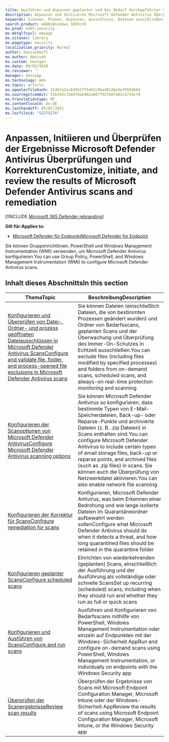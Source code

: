 ```yaml
---
title: Ausführen und Anpassen geplanter und bei Bedarf durchgeführter Scans
description: Anpassen und Initiieren Microsoft Defender Antivirus Überprüfungen auf Endpunkten im gesamten Netzwerk.
keywords: Scannen, Planen, Anpassen, Ausschlüsse, Dateien ausschließen, Korrekturen, Scanergebnisse, Quarantäne, Bedrohung entfernen, Schnellscan, vollständige Überprüfung, Microsoft Defender Antivirus
search.product: eADQiWindows 10XVcnh
ms.prod: m365-security
ms.mktglfcycl: manage
ms.sitesec: library
ms.pagetype: security
localization_priority: Normal
author: denisebmsft
ms.author: deniseb
ms.custom: nextgen
ms.date: 09/03/2018
ms.reviewer: ''
manager: dansimp
ms.technology: mde
ms.topic: article
ms.openlocfilehash: 31dbfa2ac6d5537f6d42c0bad612be5ef059368d
ms.sourcegitcommit: 51b316c23e070ab402a687f927e8fa01cb719c74
ms.translationtype: MT
ms.contentlocale: de-DE
ms.lasthandoff: 05/07/2021
ms.locfileid: "52275276"
---
```

# <a name="customize-initiate-and-review-the-results-of-microsoft-defender-antivirus-scans-and-remediation"></a><span data-ttu-id="f43ae-104">Anpassen, Initiieren und Überprüfen der Ergebnisse Microsoft Defender Antivirus Überprüfungen und Korrekturen</span><span class="sxs-lookup"><span data-stu-id="f43ae-104">Customize, initiate, and review the results of Microsoft Defender Antivirus scans and remediation</span></span>

[!INCLUDE [Microsoft 365 Defender rebranding](../../includes/microsoft-defender.md)]


<span data-ttu-id="f43ae-105">**Gilt für:**</span><span class="sxs-lookup"><span data-stu-id="f43ae-105">**Applies to:**</span></span>

- [<span data-ttu-id="f43ae-106">Microsoft Defender für Endpunkt</span><span class="sxs-lookup"><span data-stu-id="f43ae-106">Microsoft Defender for Endpoint</span></span>](/microsoft-365/security/defender-endpoint/)

<span data-ttu-id="f43ae-107">Sie können Gruppenrichtlinien, PowerShell und Windows Management Instrumentation (WMI) verwenden, um Microsoft Defender Antivirus konfigurieren.</span><span class="sxs-lookup"><span data-stu-id="f43ae-107">You can use Group Policy, PowerShell, and Windows Management Instrumentation (WMI) to configure Microsoft Defender Antivirus scans.</span></span> 

## <a name="in-this-section"></a><span data-ttu-id="f43ae-108">Inhalt dieses Abschnitts</span><span class="sxs-lookup"><span data-stu-id="f43ae-108">In this section</span></span>

<span data-ttu-id="f43ae-109">Thema</span><span class="sxs-lookup"><span data-stu-id="f43ae-109">Topic</span></span> | <span data-ttu-id="f43ae-110">Beschreibung</span><span class="sxs-lookup"><span data-stu-id="f43ae-110">Description</span></span>
---|---
[<span data-ttu-id="f43ae-111">Konfigurieren und Überprüfen von Datei-, Ordner- und prozess geöffneten Dateiausschlüssen in Microsoft Defender Antivirus Scans</span><span class="sxs-lookup"><span data-stu-id="f43ae-111">Configure and validate file, folder, and process-opened file exclusions in Microsoft Defender Antivirus scans</span></span>](configure-exclusions-microsoft-defender-antivirus.md) | <span data-ttu-id="f43ae-112">Sie können Dateien (einschließlich Dateien, die von bestimmten Prozessen geändert wurden) und Ordner von Bedarfsscans, geplanten Scans und der Überwachung und Überprüfung des Immer-On-Schutzes in Echtzeit ausschließen.</span><span class="sxs-lookup"><span data-stu-id="f43ae-112">You can exclude files (including files modified by specified processes) and folders from on-demand scans, scheduled scans, and always-on real-time protection monitoring and scanning</span></span>
[<span data-ttu-id="f43ae-113">Konfigurieren der Scanoptionen von Microsoft Defender Antivirus</span><span class="sxs-lookup"><span data-stu-id="f43ae-113">Configure Microsoft Defender Antivirus scanning options</span></span>](configure-advanced-scan-types-microsoft-defender-antivirus.md) | <span data-ttu-id="f43ae-114">Sie können Microsoft Defender Antivirus so konfigurieren, dass bestimmte Typen von E-Mail-Speicherdateien, Back-up- oder Reparse-Punkte und archivierte Dateien (z. B. .zip Dateien) in Scans enthalten sind.</span><span class="sxs-lookup"><span data-stu-id="f43ae-114">You can configure Microsoft Defender Antivirus to include certain types of email storage files, back-up or reparse points, and archived files (such as .zip files) in scans.</span></span> <span data-ttu-id="f43ae-115">Sie können auch die Überprüfung von Netzwerkdatei aktivieren.</span><span class="sxs-lookup"><span data-stu-id="f43ae-115">You can also enable network file scanning</span></span>
[<span data-ttu-id="f43ae-116">Konfigurieren der Korrektur für Scans</span><span class="sxs-lookup"><span data-stu-id="f43ae-116">Configure remediation for scans</span></span>](configure-remediation-microsoft-defender-antivirus.md) | <span data-ttu-id="f43ae-117">Konfigurieren, Microsoft Defender Antivirus, was beim Erkennen einer Bedrohung und wie lange isolierte Dateien im Quarantäneordner aufbewahrt werden sollen</span><span class="sxs-lookup"><span data-stu-id="f43ae-117">Configure what Microsoft Defender Antivirus should do when it detects a threat, and how long quarantined files should be retained in the quarantine folder</span></span>
[<span data-ttu-id="f43ae-118">Konfigurieren geplanter Scans</span><span class="sxs-lookup"><span data-stu-id="f43ae-118">Configure scheduled scans</span></span>](scheduled-catch-up-scans-microsoft-defender-antivirus.md) | <span data-ttu-id="f43ae-119">Einrichten von wiederkehrenden (geplanten) Scans, einschließlich der Ausführung und der Ausführung als vollständige oder schnelle Scans</span><span class="sxs-lookup"><span data-stu-id="f43ae-119">Set up recurring (scheduled) scans, including when they should run and whether they run as full or quick scans</span></span>
[<span data-ttu-id="f43ae-120">Konfigurieren und Ausführen von Scans</span><span class="sxs-lookup"><span data-stu-id="f43ae-120">Configure and run scans</span></span>](run-scan-microsoft-defender-antivirus.md) | <span data-ttu-id="f43ae-121">Ausführen und Konfigurieren von Bedarfsscans mithilfe von PowerShell, Windows Management Instrumentation oder einzeln auf Endpunkten mit der Windows-Sicherheit App</span><span class="sxs-lookup"><span data-stu-id="f43ae-121">Run and configure on-demand scans using PowerShell, Windows Management Instrumentation, or individually on endpoints with the Windows Security app</span></span>
[<span data-ttu-id="f43ae-122">Überprüfen der Scanergebnisse</span><span class="sxs-lookup"><span data-stu-id="f43ae-122">Review scan results</span></span>](review-scan-results-microsoft-defender-antivirus.md) | <span data-ttu-id="f43ae-123">Überprüfen der Ergebnisse von Scans mit Microsoft Endpoint Configuration Manager, Microsoft Intune oder der Windows-Sicherheit App</span><span class="sxs-lookup"><span data-stu-id="f43ae-123">Review the results of scans using  Microsoft Endpoint Configuration Manager, Microsoft Intune, or the Windows Security app</span></span>